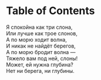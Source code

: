 
# Table of Contents



<div class="preview" id="orgd8af628">

</div>

<p class="verse">
Я спокойна как три слона,<br>
Или лучше как трое слонов,<br>
А по морю ходит волна,<br>
И никак не найдёт берегов,<br>
А по морю бродит волна &#x2014;<br>
Тяжело вам под ней, слоны!<br>
Может, ей нужна глубина?<br>
Нет ни берега, ни глубины.<br>
</p>

